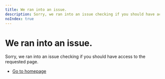 ```yaml
---
title: We ran into an issue.
description: Sorry, we ran into an issue checking if you should have access to the requested page.
noIndex: true
---
```


<Hero slots="heading, text, buttons" variant="fullwidth" theme="lightest"/>

# We ran into an issue.

Sorry, we ran into an issue checking if you should have access to the requested page.

* [Go to homepage](https://developer.adobe.com)
